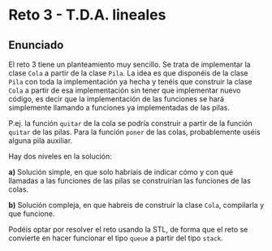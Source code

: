 # Reto 3 - T.D.A. lineales

## Enunciado

El reto 3 tiene un planteamiento muy sencillo.
Se trata de implementar la clase `Cola` a partir de la clase `Pila`.
La idea es que disponéis de la clase `Pila` con toda la implementación ya hecha y tenéis que construir la clase `Cola` a partir de esa implementación sin tener que implementar nuevo código, es decir que la implementación de las funciones se hará simplemente llamando a funciones ya implementadas de las pilas.

P.ej. la función `quitar` de la cola se podría construir a partir de la función `quitar` de las pilas.
Para la función `poner` de las colas, probablemente uséis alguna pila auxiliar.

Hay dos niveles en la solución:

**a)** Solución simple, en que solo habríais de indicar cómo y con qué llamadas a las funciones de las pilas se construirían las funciones de las colas.

**b)** Solución compleja, en que habreis de construir la clase `Cola`, compilarla y que funcione.

Podéis optar por resolver el reto usando la STL, de forma que el reto se convierte en hacer funcionar el tipo `queue` a partir del tipo `stack`.
